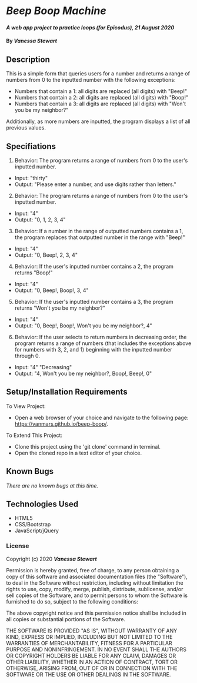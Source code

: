 # _Beep Boop Machine_

#### _A web app project to practice loops (for Epicodus), 21 August 2020_

#### By _**Vanessa Stewart**_

## Description

This is a simple form that queries users for a number and returns a range of numbers from 0 to the inputted number with the following exceptions:

* Numbers that contain a 1: all digits are replaced (all digits) with "Beep!"
* Numbers that contain a 2: all digits are replaced (all digits) with "Boop!"
* Numbers that contain a 3: all digits are replaced (all digits) with "Won't you be my neighbor?"

Additionally, as more numbers are inputted, the program displays a list of all previous values.

## Specifiations
1. Behavior: The program returns a range of numbers from 0 to the user's inputted number.
* Input: "thirty"
* Output: "Please enter a number, and use digits rather than letters."

2. Behavior: The program returns a range of numbers from 0 to the user's inputted number.
* Input: "4"
* Output: "0, 1, 2, 3, 4"

3. Behavior: If a number in the range of outputted numbers contains a 1, the program replaces that outputted number in the range with "Beep!"
* Input: "4"
* Output: "0, Beep!, 2, 3, 4"

4. Behavior: If the user's inputted number contains a 2, the program returns "Boop!"
* Input: "4"
* Output: "0, Beep!, Boop!, 3, 4"

5. Behavior: If the user's inputted number contains a 3, the program returns "Won't you be my neighbor?"
* Input: "4"
* Output: "0, Beep!, Boop!, Won't you be my neighbor?, 4"

6. Behavior: If the user selects to return numbers in decreasing order, the program returns a range of numbers 
(that includes the exceptions above for numbers with 3, 2, and 1) beginning with the inputted number through 0.
* Input: "4" "Decreasing"
* Output: "4, Won't you be my neighbor?, Boop!, Beep!, 0"

## Setup/Installation Requirements

To View Project:
* Open a web browser of your choice and navigate to the following page: https://vanmars.github.io/beep-boop/.

To Extend This Project:
* Clone this project using the 'git clone' command in terminal.
* Open the cloned repo in a text editor of your choice.

## Known Bugs

_There are no known bugs at this time._

## Technologies Used

* HTML5
* CSS/Bootstrap
* JavaScript/jQuery

### License

Copyright (c) 2020 **_Vanessa Stewart_**

Permission is hereby granted, free of charge, to any person obtaining a copy of this software and associated documentation files (the "Software"), to deal in the Software without restriction, including without limitation the rights to use, copy, modify, merge, publish, distribute, sublicense, and/or sell copies of the Software, and to permit persons to whom the Software is furnished to do so, subject to the following conditions:

The above copyright notice and this permission notice shall be included in all copies or substantial portions of the Software.

THE SOFTWARE IS PROVIDED "AS IS", WITHOUT WARRANTY OF ANY KIND, EXPRESS OR IMPLIED, INCLUDING BUT NOT LIMITED TO THE WARRANTIES OF MERCHANTABILITY, FITNESS FOR A PARTICULAR PURPOSE AND NONINFRINGEMENT. IN NO EVENT SHALL THE AUTHORS OR COPYRIGHT HOLDERS BE LIABLE FOR ANY CLAIM, DAMAGES OR OTHER LIABILITY, WHETHER IN AN ACTION OF CONTRACT, TORT OR OTHERWISE, ARISING FROM, OUT OF OR IN CONNECTION WITH THE SOFTWARE OR THE USE OR OTHER DEALINGS IN THE SOFTWARE.
